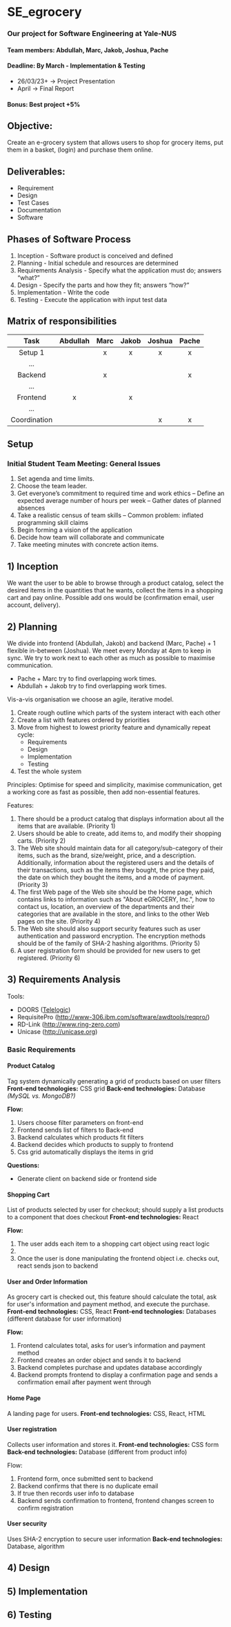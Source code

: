 # SE_egrocery
### Our project for Software Engineering at Yale-NUS
#### Team members: Abdullah, Marc, Jakob, Joshua, Pache
#### Deadline:   By March - Implementation & Testing
- 26/03/23+ -> Project Presentation
- April -> Final Report
#### Bonus: Best project +5%

## Objective:
Create an e-grocery system that allows users to shop for grocery items, put them in a basket, (login) and purchase them online.

## Deliverables:
- Requirement
- Design
- Test Cases
- Documentation
- Software

## Phases of Software Process
1. Inception - Software product is conceived and defined
2. Planning - Initial schedule and resources are determined
3. Requirements Analysis - Specify what the application must do; answers “what?”
4. Design - Specify the parts and how they fit; answers “how?”
5. Implementation - Write the code
6. Testing - Execute the application with input test data

## Matrix of responsibilities
|   Task   | Abdullah |   Marc   |  Jakob   |  Joshua  |  Pache   |
| :------: | :------: | :------: | :------: | :------: | :------: |
|  Setup 1 |          |     x     |     x    |      x   |      x   |
|   ...    |          |          |          |          |          |
|  Backend |          |      x    |          |          |    x      |
|   ...    |          |          |          |          |          |
|  Frontend |    x      |         |      x    |          |         |
|   ...    |          |          |          |          |          |
|   Coordination |          |          |          |      x    |    x      |

## Setup

### Initial Student Team Meeting: General Issues
1. Set agenda and time limits.
2. Choose the team leader. 
3. Get everyone’s commitment to required time and work ethics
– Define an expected average number of hours per week
– Gather dates of planned absences
4. Take a realistic census of team skills
– Common problem: inflated programming skill claims
5. Begin forming a vision of the application
6. Decide how team will collaborate and communicate
7. Take meeting minutes with concrete action items.
   
## 1) Inception
We want the user to be able to browse through a product catalog, select the desired items in the quantities that he wants, collect the items in a shopping cart and pay online. Possible add ons would be (confirmation email, user account, delivery).

## 2) Planning
We divide into frontend (Abdullah, Jakob) and backend (Marc, Pache) + 1 flexible in-between (Joshua).
We meet every Monday at 4pm to keep in sync. We try to work next to each other as much as possible to maximise communication.
- Pache + Marc try to find overlapping work times.
- Abdullah + Jakob try to find overlapping work times.

Vis-a-vis organisation we choose an agile, iterative model.
1) Create rough outline which parts of the system interact with each other
2) Create a list with features ordered by priorities
3) Move from highest to lowest priority feature and dynamically repeat cycle:
   - Requirements
   - Design
   - Implementation
   - Testing
4) Test the whole system

Principles: Optimise for speed and simplicity, maximise communication, get a working core as fast as possible, then add non-essential features.

Features:
1. There should be a product catalog that displays information about all the items that are 
available. (Priority 1)
2. Users should be able to create, add items to, and modify their shopping carts. (Priority 2)
3. The Web site should maintain data for all category/sub-category of their items, such as the 
brand, size/weight, price, and a description. Additionally, information about the registered 
users and the details of their transactions, such as the items they bought, the price they 
paid, the date on which they bought the items, and a mode of payment. (Priority 3)
4. The first Web page of the Web site should be the Home page, which contains links to 
information such as "About eGROCERY, Inc.", how to contact us, location, an overview of 
the departments and their categories that are available in the store, and links to the other 
Web pages on the site. (Priority 4)
5. The Web site should also support security features such as user authentication and 
password encryption. The encryption methods should be of the family of SHA-2 hashing 
algorithms.  (Priority 5)
6. A user registration form should be provided for new users to get registered.  (Priority 6)


## 3) Requirements Analysis
Tools:
- DOORS ([Telelogic](http://www.telelogic/))
- RequisitePro (http://www-306.ibm.com/software/awdtools/reqpro/)
- RD-Link (http://www.ring-zero.com)
- Unicase (http://unicase.org)


### Basic Requirements

#### Product Catalog
Tag system dynamically generating a grid of products based on user filters
**Front-end technologies:** CSS grid
**Back-end technologies:** Database *(MySQL vs. MongoDB?)*

**Flow:**
<ol>
<li>Users choose filter parameters on front-end</li>
<li>Frontend sends list of filters to Back-end</li>
<li>Backend calculates which products fit filters</li>
<li>Backend decides which products to supply to frontend</li>
<li>Css grid automatically displays the items in grid</li>
</ol>

**Questions:**
<ul>
<li>Generate client on backend side or frontend side</li>
</ul>

#### Shopping Cart
List of products selected by user for checkout; should supply a list products to a component that does checkout
**Front-end technologies:** React

**Flow:**
<ol>
<li>The user adds each item to a shopping cart object using react logic<li>
<li>Once the user is done manipulating the frontend object i.e. checks out, react sends json to backend</li>
</ol>

#### User and Order Information
As grocery cart is checked out, this feature should calculate the total, ask for user's information and payment method, and execute the purchase.
**Front-end technologies:** CSS, React
**Front-end technologies:** Databases (different database for user information)

**Flow:**
<ol>
<li>Frontend calculates total, asks for user’s information and payment method</li>
<li>Frontend creates an order object and sends it to backend</li>
<li>Backend completes purchase and updates database accordingly</li>
<li>Backend prompts frontend to display a confirmation page and sends a confirmation email after payment went through</li>
</ol>

#### Home Page
A landing page for users.
**Front-end technologies:** CSS, React, HTML

#### User registration
Collects user information and stores it.
**Front-end technologies:** CSS form
**Back-end technologies:** Database (different from product info)

Flow:
<ol>
<li>Frontend form, once submitted sent to backend</li>
<li>Backend confirms that there is no duplicate email</li>
<li>If true then records user info to database</li>
<li>Backend sends confirmation to frontend, frontend changes screen to confirm registration</li>
</ol>

#### User security
Uses SHA-2 encryption to secure user information
**Back-end technologies:** Database, algorithm

## 4) Design

## 5) Implementation

## 6) Testing
